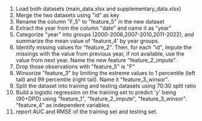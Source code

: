 1. Load both datasets (main_data.xlsx and supplementary_data.xlsx)
2. Merge the two datasets using "id" as key
3. Rename the column "F_5" to "feature_5" in the new dataset
4. Extract the year from the column "date" and name it as "year"
5. Categorize "year" into groups (2000-2006,2007-2010,2011-2022), and summarize the mean value of 'feature_4' by year groups.
6. Identify missing values for "feature_2". Then, for each "id", impute the missings with the value from previous year, if not available, use the value from next year. Name the new feature "feature_2_impute". 
7. Drop those observations with "feature_5" is "F"
8. Winsorize "feature_3" by limiting the extreme values to 1 percentile (left tail) and 99 percentile (right tail). Name it "feature_3_winsor". 
9. Split the dataset into training and testing datasets using 70:30 split ratio
10. Build a logistic regression on the training set to predict 'y' being (90+DPD) using "feature_1", "feature_2_impute", "feature_3_winsor". "feature_4" as independent variables.
11. report AUC and RMSE of the training set and testing set.
